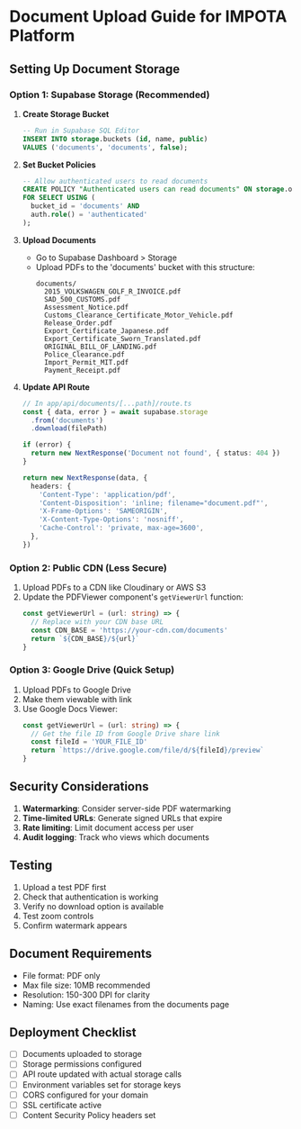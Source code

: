 # Document Upload Guide for IMPOTA Platform

## Setting Up Document Storage

### Option 1: Supabase Storage (Recommended)

1. **Create Storage Bucket**
   ```sql
   -- Run in Supabase SQL Editor
   INSERT INTO storage.buckets (id, name, public)
   VALUES ('documents', 'documents', false);
   ```

2. **Set Bucket Policies**
   ```sql
   -- Allow authenticated users to read documents
   CREATE POLICY "Authenticated users can read documents" ON storage.objects
   FOR SELECT USING (
     bucket_id = 'documents' AND
     auth.role() = 'authenticated'
   );
   ```

3. **Upload Documents**
   - Go to Supabase Dashboard > Storage
   - Upload PDFs to the 'documents' bucket with this structure:
     ```
     documents/
       2015_VOLKSWAGEN_GOLF_R_INVOICE.pdf
       SAD_500_CUSTOMS.pdf
       Assessment_Notice.pdf
       Customs_Clearance_Certificate_Motor_Vehicle.pdf
       Release_Order.pdf
       Export_Certificate_Japanese.pdf
       Export_Certificate_Sworn_Translated.pdf
       ORIGINAL_BILL_OF_LANDING.pdf
       Police_Clearance.pdf
       Import_Permit_MIT.pdf
       Payment_Receipt.pdf
     ```

4. **Update API Route**
   ```typescript
   // In app/api/documents/[...path]/route.ts
   const { data, error } = await supabase.storage
     .from('documents')
     .download(filePath)
   
   if (error) {
     return new NextResponse('Document not found', { status: 404 })
   }
   
   return new NextResponse(data, {
     headers: {
       'Content-Type': 'application/pdf',
       'Content-Disposition': 'inline; filename="document.pdf"',
       'X-Frame-Options': 'SAMEORIGIN',
       'X-Content-Type-Options': 'nosniff',
       'Cache-Control': 'private, max-age=3600',
     },
   })
   ```

### Option 2: Public CDN (Less Secure)

1. Upload PDFs to a CDN like Cloudinary or AWS S3
2. Update the PDFViewer component's `getViewerUrl` function:
   ```typescript
   const getViewerUrl = (url: string) => {
     // Replace with your CDN base URL
     const CDN_BASE = 'https://your-cdn.com/documents'
     return `${CDN_BASE}/${url}`
   }
   ```

### Option 3: Google Drive (Quick Setup)

1. Upload PDFs to Google Drive
2. Make them viewable with link
3. Use Google Docs Viewer:
   ```typescript
   const getViewerUrl = (url: string) => {
     // Get the file ID from Google Drive share link
     const fileId = 'YOUR_FILE_ID'
     return `https://drive.google.com/file/d/${fileId}/preview`
   }
   ```

## Security Considerations

1. **Watermarking**: Consider server-side PDF watermarking
2. **Time-limited URLs**: Generate signed URLs that expire
3. **Rate limiting**: Limit document access per user
4. **Audit logging**: Track who views which documents

## Testing

1. Upload a test PDF first
2. Check that authentication is working
3. Verify no download option is available
4. Test zoom controls
5. Confirm watermark appears

## Document Requirements

- File format: PDF only
- Max file size: 10MB recommended
- Resolution: 150-300 DPI for clarity
- Naming: Use exact filenames from the documents page

## Deployment Checklist

- [ ] Documents uploaded to storage
- [ ] Storage permissions configured
- [ ] API route updated with actual storage calls
- [ ] Environment variables set for storage keys
- [ ] CORS configured for your domain
- [ ] SSL certificate active
- [ ] Content Security Policy headers set